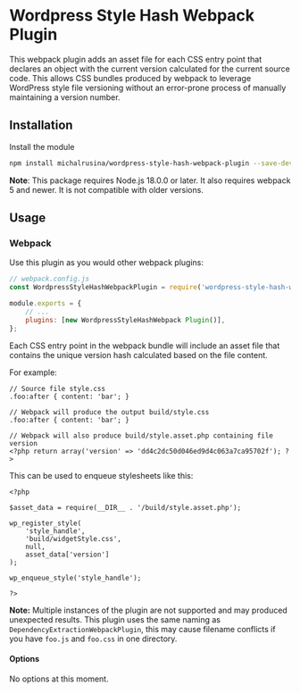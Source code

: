# Wordpress Style Hash Webpack Plugin

This webpack plugin adds an asset file for each CSS entry point that declares an object with the current version calculated for the current source code.
This allows CSS bundles produced by webpack to leverage WordPress style file versioning without an error-prone process of manually maintaining a version number.

## Installation

Install the module

```bash
npm install michalrusina/wordpress-style-hash-webpack-plugin --save-dev
```

**Note**: This package requires Node.js 18.0.0 or later. It also requires webpack 5 and newer. It is not compatible with older versions.

## Usage

### Webpack

Use this plugin as you would other webpack plugins:

```js
// webpack.config.js
const WordpressStyleHashWebpackPlugin = require('wordpress-style-hash-webpack-plugin');

module.exports = {
	// ...
	plugins: [new WordpressStyleHashWebpack Plugin()],
};
```

Each CSS entry point in the webpack bundle will include an asset file that contains the unique version hash calculated based on the file content.

For example:

```
// Source file style.css
.foo:after { content: 'bar'; }

// Webpack will produce the output build/style.css
.foo:after { content: 'bar'; }

// Webpack will also produce build/style.asset.php containing file version
<?php return array('version' => 'dd4c2dc50d046ed9d4c063a7ca95702f'); ?>
```


This can be used to enqueue stylesheets like this:

```
<?php

$asset_data = require(__DIR__ . '/build/style.asset.php');

wp_register_style(
	'style_handle',
	'build/widgetStyle.css',
	null,
	asset_data['version']
);

wp_enqueue_style('style_handle');

?>
```

**Note:** Multiple instances of the plugin are not supported and may produced unexpected results. This plugin uses the same naming as `DependencyExtractionWebpackPlugin`, this may cause filename conflicts if you have `foo.js` and `foo.css` in one directory.

#### Options

No options at this moment.
